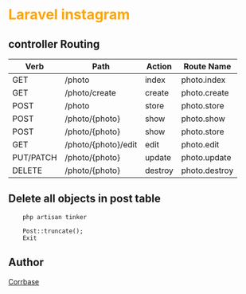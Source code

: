 # <span style="color: orange">  Laravel instagram

## controller Routing

| Verb      | Path                | Action  | Route Name     |
|-----------|---------------------|---------|----------------|
| GET       | /photo              | index   | photo.index    |
| GET       | /photo/create       | create  | photo.create   |
| POST      | /photo              | store   | photo.store    |
| POST      | /photo/{photo}      | show    | photo.show     |
| POST      | /photo/{photo}      | show    | photo.store    |
| GET       | /photo/{photo}/edit | edit    | photo.edit     |
| PUT/PATCH | /photo/{photo}      | update  | photo.update   |
| DELETE    | /photo/{photo}      | destroy | photo.destroy  |


## Delete all objects in post table
```tinker
    php artisan tinker

    Post::truncate();
    Exit
```


## Author

[Corrbase](https://laravel.com/docs/)



